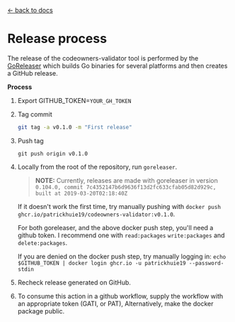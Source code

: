 [← back to docs](./README.md)

# Release process

The release of the codeowners-validator tool is performed by the [GoReleaser](https://github.com/goreleaser/goreleaser) which builds Go binaries for several platforms and then creates a GitHub release.

**Process**

1. Export GITHUB_TOKEN=`YOUR_GH_TOKEN`

2. Tag commit 
   ```bash
   git tag -a v0.1.0 -m "First release"
   ```         

3. Push tag
    ```
    git push origin v0.1.0
    ```

4. Locally from the root of the repository, run `goreleaser`.
   >**NOTE:** Currently, releases are made with goreleaser in version `0.104.0, commit 7c4352147b6d9636f13d2fc633cfab05d82d929c, built at 2019-03-20T02:18:40Z`

   If it doesn't work the first time, try manually pushing with
   `docker push ghcr.io/patrickhuie19/codeowners-validator:v0.1.0`.
   
   For both goreleaser, and the above docker push step, you'll need a github token. I recommend one with `read:packages` `write:packages` and `delete:packages`.

   If you are denied on the docker push step, try manually logging in:
   ```echo $GITHUB_TOKEN | docker login ghcr.io -u patrickhuie19 --password-stdin```

5. Recheck release generated on GitHub.

6. To consume this action in a github workflow, supply the workflow with an appropriate token (GATI, or PAT), Alternatively, make the docker package public.
